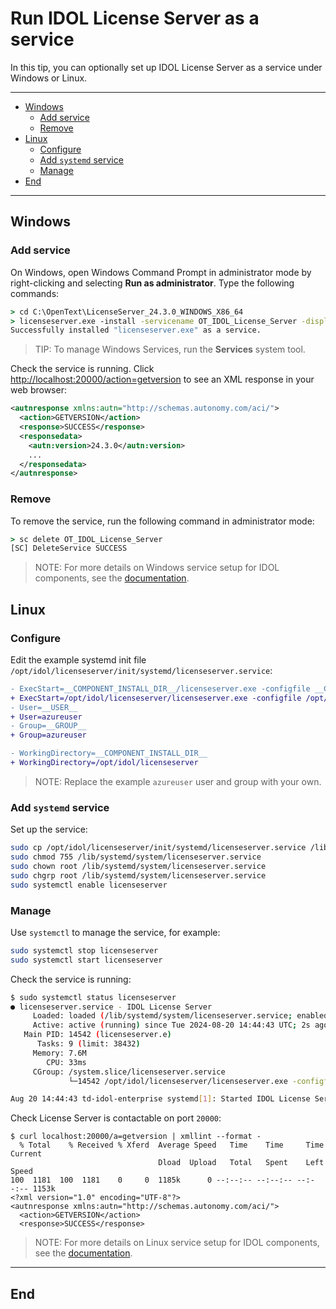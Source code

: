 # Run IDOL License Server as a service

In this tip, you can optionally set up IDOL License Server as a service under Windows or Linux.

---

- [Windows](#windows)
  - [Add service](#add-service)
  - [Remove](#remove)
- [Linux](#linux)
  - [Configure](#configure)
  - [Add `systemd` service](#add-systemd-service)
  - [Manage](#manage)
- [End](#end)

---

## Windows

### Add service

On Windows, open Windows Command Prompt in administrator mode by right-clicking and selecting **Run as administrator**. Type the following commands:

```cmd
> cd C:\OpenText\LicenseServer_24.3.0_WINDOWS_X86_64
> licenseserver.exe -install -servicename OT_IDOL_License_Server -displayname "OpenText IDOL License Server 24.3.0"
Successfully installed "licenseserver.exe" as a service.
```

> TIP: To manage Windows Services, run the **Services** system tool.

Check the service is running. Click <http://localhost:20000/action=getversion> to see an XML response in your web browser:

```xml
<autnresponse xmlns:autn="http://schemas.autonomy.com/aci/">
  <action>GETVERSION</action>
  <response>SUCCESS</response>
  <responsedata>
    <autn:version>24.3.0</autn:version>
    ...
  </responsedata>
</autnresponse>
```

### Remove

To remove the service, run the following command in administrator mode:

```cmd
> sc delete OT_IDOL_License_Server
[SC] DeleteService SUCCESS
```

> NOTE: For more details on Windows service setup for IDOL components, see the [documentation](https://www.microfocus.com/documentation/idol/IDOL_24_3/LicenseServer_24.3_Documentation/Help/Content/Shared_Admin/Installation/_ADM_Install_WindowsServices.htm).

## Linux

### Configure

Edit the example systemd init file `/opt/idol/licenseserver/init/systemd/licenseserver.service`:

```diff
- ExecStart=__COMPONENT_INSTALL_DIR__/licenseserver.exe -configfile __COMPONENT_INSTALL_DIR__/licenseserver.cfg
+ ExecStart=/opt/idol/licenseserver/licenseserver.exe -configfile /opt/idol/licenseserver/licenseserver.cfg
- User=__USER__
+ User=azureuser
- Group=__GROUP__
+ Group=azureuser

- WorkingDirectory=__COMPONENT_INSTALL_DIR__
+ WorkingDirectory=/opt/idol/licenseserver
```

> NOTE: Replace the example `azureuser` user and group with your own.

### Add `systemd` service

Set up the service:

```sh
sudo cp /opt/idol/licenseserver/init/systemd/licenseserver.service /lib/systemd/system/
sudo chmod 755 /lib/systemd/system/licenseserver.service
sudo chown root /lib/systemd/system/licenseserver.service
sudo chgrp root /lib/systemd/system/licenseserver.service
sudo systemctl enable licenseserver
```

### Manage

Use `systemctl` to manage the service, for example:

```sh
sudo systemctl stop licenseserver
sudo systemctl start licenseserver
```

Check the service is running:

```sh
$ sudo systemctl status licenseserver
● licenseserver.service - IDOL License Server
     Loaded: loaded (/lib/systemd/system/licenseserver.service; enabled; vendor preset: enabled)
     Active: active (running) since Tue 2024-08-20 14:44:43 UTC; 2s ago
   Main PID: 14542 (licenseserver.e)
      Tasks: 9 (limit: 38432)
     Memory: 7.6M
        CPU: 33ms
     CGroup: /system.slice/licenseserver.service
             └─14542 /opt/idol/licenseserver/licenseserver.exe -configfile /opt/idol/licenseserver/licenseserver.cfg

Aug 20 14:44:43 td-idol-enterprise systemd[1]: Started IDOL License Server.
```

Check License Server is contactable on port `20000`:

```bsh
$ curl localhost:20000/a=getversion | xmllint --format -
  % Total    % Received % Xferd  Average Speed   Time    Time     Time  Current
                                 Dload  Upload   Total   Spent    Left  Speed
100  1181  100  1181    0     0  1185k      0 --:--:-- --:--:-- --:--:-- 1153k
<?xml version="1.0" encoding="UTF-8"?>
<autnresponse xmlns:autn="http://schemas.autonomy.com/aci/">
  <action>GETVERSION</action>
  <response>SUCCESS</response>
```

> NOTE: For more details on Linux service setup for IDOL components, see the [documentation](https://www.microfocus.com/documentation/idol/IDOL_24_3/LicenseServer_24.3_Documentation/Help/Content/Shared_Admin/Installation/_ADM_Install_LinuxStartup.htm).

---

## End
